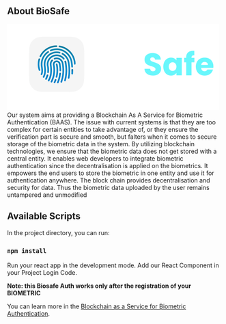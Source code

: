 
## About BioSafe

<img src="./src/component/logo.png">
Our system aims at providing a Blockchain As A Service for Biometric Authentication (BAAS). The issue with current systems is that they are too complex for certain entities to take advantage of, or they ensure the verification part is secure and smooth, but falters when it comes to secure storage of the biometric data in the system. By utilizing blockchain technologies, we ensure that the biometric data does not get stored with a central entity. It enables web developers to integrate biometric authentication since the decentralisation is applied on the biometrics. It empowers the end users to store the biometric in one entity and use it for authentication anywhere. The block chain provides decentralisation and security for data. Thus the biometric data uploaded by the user remains untampered and unmodified


## Available Scripts

In the project directory, you can run:

### `npm install `

Run your react app in the development mode.
Add our React Component in your Project Login Code.







<!-- 
See the section about [deployment](https://facebook.github.io/create-react-app/docs/deployment) for more information. -->


**Note: this Biosafe Auth works only after the registration of your BIOMETRIC**



You can learn more in the [Blockchain as a Service for Biometric Authentication](https://github.com/Sakthisaba/package_npm).

